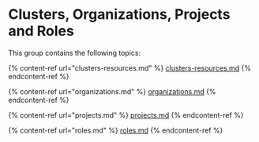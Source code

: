 # Clusters, Organizations, Projects and Roles

This group contains the following topics:

{% content-ref url="clusters-resources.md" %}
[clusters-resources.md](clusters-resources.md)
{% endcontent-ref %}

{% content-ref url="organizations.md" %}
[organizations.md](organizations.md)
{% endcontent-ref %}

{% content-ref url="projects.md" %}
[projects.md](projects.md)
{% endcontent-ref %}

{% content-ref url="roles.md" %}
[roles.md](roles.md)
{% endcontent-ref %}
